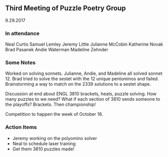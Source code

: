 ## Third Meeting of Puzzle Poetry Group
9.29.2017

### In attendance
Neal Curtis
Samuel Lemley
Jeremy Little
Julianne McCobin
Katherine Novak
Brad Pasanek
Andie Waterman
Madeline Zehnder

### Some Notes
Worked on solving sonnets. Julianne, Andie, and Madeline all solved sonnet 12. Brad tried to solve the sestet with the 12 unique pentominos and failed. Brainstorming a way to match on the 2339 solutions to a sestet shape. 

Discussion at end about ENGL 3810 brackets, heats, puzzle solving. 
How many puzzles to we need? 
What if each section of 3810 sends someone to the playoffs? Brackets. Then championship!

Competition to happen the week of October 16.

### Action Items
- Jeremy working on the polyomino solver
- Neal to schedule laser training
- Get them 3810 puzzles made!


